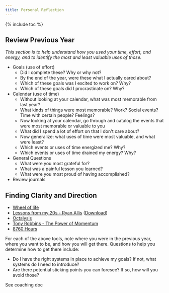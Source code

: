 ```yaml
---
title: Personal Reflection
---
```


{% include toc %}

## Review Previous Year
_This section is to help understand how you used your time, effort, and energy, and to identify the most and least valuable uses of those._

- Goals (use of effort)
  - Did I complete these? Why or why not?
  - By the end of the year, were these what I actually cared about?
  - Which of these goals was I excited to work on? Why?
  - Which of these goals did I procrastinate on? Why?
- Calendar (use of time)
  - Without looking at your calendar, what was most memorable from last year?
  - What kinds of things were most memorable? Work? Social events? Time with certain people? Feelings?
  - Now looking at your calendar, go through and catalog the events that were most memorable or valuable to you
  - What did I spend a lot of effort on that I don't care about?
  - Now generalize: what uses of time were most valuable, and what were least?
  - Which events or uses of time energized me? Why?
  - Which events or uses of time drained my energy? Why?
- General Questions
  - What were you most grateful for?
  - What was a painful lesson you learned?
  - What were you most proud of having accomplished?
- Review journals


## Finding Clarity and Direction
- [Wheel of life](http://www.startofhappiness.com/wheel-of-life-a-self-assessment-tool/)
- [Lessons from my 20s - Ryan Allis](https://www.scribd.com/doc/236446010/Lessons-From-My-20s-By-Ryan-Allis) ([Download](https://drive.google.com/file/d/1C9BVUk8ZqWNBDc69PQXNcraYrcCcTZKg/view?usp=sharing))
- [Octalysis](http://yukaichou.com/lifestyle-gamification/gamify-life-year-challenge/)
- [Tony Robbins - The Power of Momentum](https://www.tonyrobbins.com/pdfs/Momentum2006.pdf)
- [8760 Hours](https://alexvermeer.com/8760hours/)

For each of the above tools, note where you were in the previous year, where you want to be, and how you will get there. Questions to help you determine how to get there include:
- Do I have the right systems in place to achieve my goals? If not, what systems do I need to introduce?
- Are there potential sticking points you can foresee? If so, how will you avoid those?

See coaching doc
